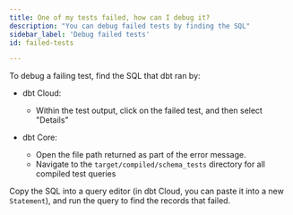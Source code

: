```yaml
---
title: One of my tests failed, how can I debug it?
description: "You can debug failed tests by finding the SQL"
sidebar_label: 'Debug failed tests'
id: failed-tests

---
```

To debug a failing test, find the SQL that dbt ran by:

* dbt Cloud:
  * Within the test output, click on the failed test, and then select "Details"

* dbt Core:
  * Open the file path returned as part of the error message.
  * Navigate to the `target/compiled/schema_tests` directory for all compiled test queries

Copy the SQL into a query editor (in dbt Cloud, you can paste it into a new `Statement`), and run the query to find the records that failed.


